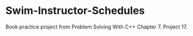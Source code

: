 # Swim-Instructor-Schedules
Book practice project from Problem Solving With C++ Chapter 7. Project 17.
